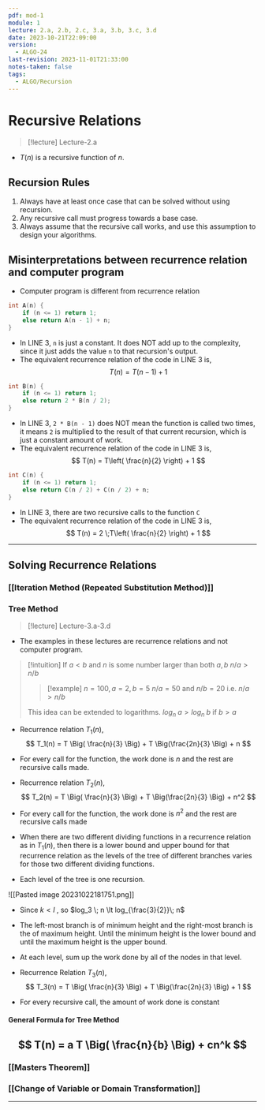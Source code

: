 ```yaml
---
pdf: mod-1
module: 1
lecture: 2.a, 2.b, 2.c, 3.a, 3.b, 3.c, 3.d
date: 2023-10-21T22:09:00
version:
  - ALGO-24
last-revision: 2023-11-01T21:33:00
notes-taken: false
tags:
  - ALGO/Recursion
---
```

# Recursive Relations
> [!lecture] Lecture-2.a

- $T(n)$ is a recursive function of $n {}$. 

## Recursion Rules
1. Always have at least once case that can be solved without using recursion.
2. Any recursive call must progress towards a base case.
3. Always assume that the recursive call works, and use this assumption to design your algorithms. 

## Misinterpretations between recurrence relation and computer program
- Computer program is different from recurrence relation

```c hl:3
int A(n) {
	if (n <= 1) return 1;
	else return A(n - 1) + n;
}
```

- In LINE 3, `n` is just a constant. It does NOT add up to the complexity, since it just adds the value `n` to that recursion's output.
- The equivalent recurrence relation of the code in LINE 3 is,
$$
T(n) = T(n - 1) + 1
$$

```c hl:3
int B(n) {
	if (n <= 1) return 1;
	else return 2 * B(n / 2);
}
```

- In LINE 3, `2 * B(n - 1)` does NOT mean the function is called two times, it means `2` is multiplied to the result of that current recursion, which is just a constant amount of work.
- The equivalent recurrence relation of the code in LINE 3 is,
$$
T(n) = T\left( \frac{n}{2} \right) + 1
$$

```c hl:3
int C(n) {
	if (n <= 1) return 1;
	else return C(n / 2) + C(n / 2) + n;
}
```

- In LINE 3, there are two recursive calls to the function `C`
- The equivalent recurrence relation of the code in LINE 3 is,
$$
T(n) = 2 \;T\left( \frac{n}{2} \right) + 1
$$

---
## Solving Recurrence Relations

### [[Iteration Method (Repeated Substitution Method)]]
### Tree Method
> [!lecture] Lecture-3.a-3.d
- The examples in these lectures are recurrence relations and not computer program.

> [!intuition] If $a \lt b$ and $n$ is some number larger than both $a, b$
> $n / a \gt n / b$ 
>> [!example] $n = 100, a = 2, b = 5$
>> $n / a = 50$ and $n / b = 20$ i.e. $n / a \gt n / b$
>
> This idea can be extended to logarithms.
> $log_n \;a > log_n\; b$ if $b > a$

- Recurrence relation $T_1(n)$,
$$
T_1(n) = T \Big( \frac{n}{3} \Big) + T \Big(\frac{2n}{3} \Big) + n
$$
- For every call for the function, the work done is $n$ and the rest are recursive calls made.

- Recurrence relation $T_2(n)$,
$$
T_2(n) = T \Big( \frac{n}{3} \Big) + T \Big(\frac{2n}{3} \Big) + n^2
$$
- For every call for the function, the work done is $n^2$ and the rest are recursive calls made

- When there are two different dividing functions in a recurrence relation as in $T_1(n)$, then there is a lower bound and upper bound for that recurrence relation as the levels of the tree of different branches varies for those two different dividing functions.
- Each level of the tree is one recursion.

![[Pasted image 20231022181751.png]]

- Since $k \lt l$ , so $log_3 \; n \lt log_{\frac{3}{2}}\; n$
- The left-most branch is of minimum height and the right-most branch is the of maximum height. Until the minimum height is the lower bound and until the maximum height is the upper bound.
- At each level, sum up the work done by all of the nodes in that level.

- Recurrence Relation $T_3(n)$,
$$
T_3(n) = T \Big( \frac{n}{3} \Big) + T \Big(\frac{2n}{3} \Big) + 1
$$
- For every recursive call, the amount of work done is constant

#### General Formula for Tree Method
$$
T(n) = a T \Big( \frac{n}{b} \Big) + cn^k
$$
---

### [[Masters Theorem]]

### [[Change of Variable or Domain Transformation]]

---
